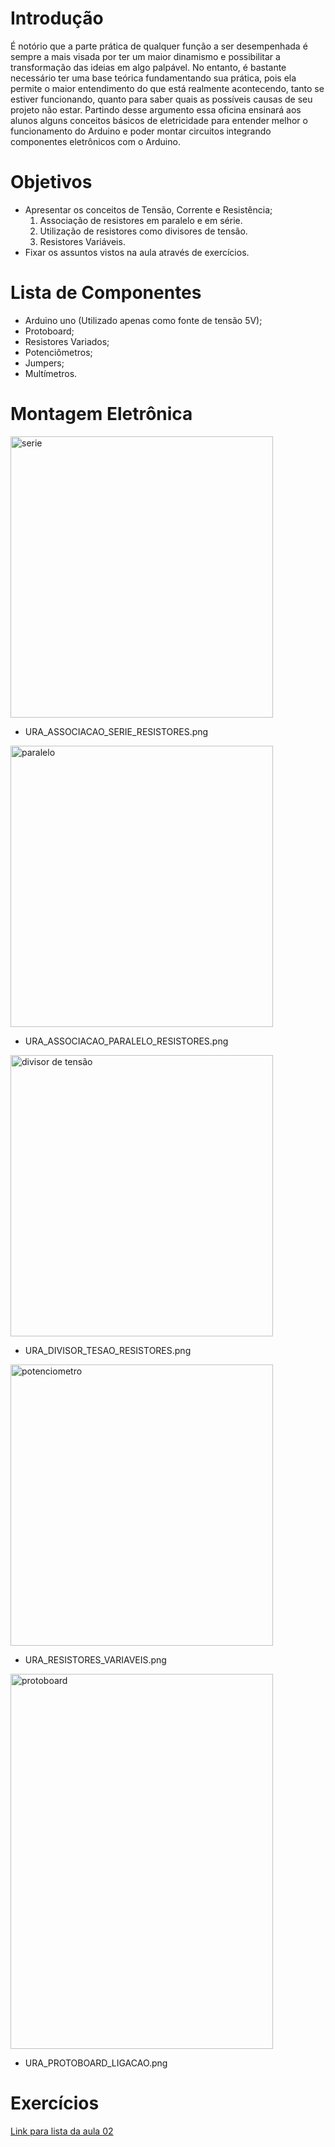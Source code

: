 # Introdução

É notório que a parte prática de qualquer função a ser desempenhada é sempre a mais visada por ter um maior dinamismo e possibilitar a transformação das ideias em algo palpável. No entanto, é bastante necessário ter uma base teórica fundamentando sua prática, pois ela permite o maior entendimento do que está realmente acontecendo, tanto se estiver funcionando, quanto para saber quais as possíveis causas de seu projeto não estar. Partindo desse argumento essa oficina ensinará aos alunos alguns conceitos básicos de eletricidade para entender melhor o funcionamento do Arduino e poder montar circuitos integrando componentes eletrônicos com o Arduino. 

# Objetivos

* Apresentar os conceitos de Tensão, Corrente e Resistência;
   1. Associação de resistores em paralelo e em série.
   2. Utilização de resistores como divisores de tensão.
   3. Resistores Variáveis.
* Fixar os assuntos vistos na aula através de exercícios.

# Lista de Componentes

* Arduino uno (Utilizado apenas como fonte de tensão 5V);
* Protoboard;
* Resistores Variados;
* Potenciômetros;
* Jumpers;
* Multímetros.

# Montagem Eletrônica

<img src="https://github.com/lar-ect/URA/blob/master/roteiros%20de%20oficinas/URA_ASSOCIACAO_SERIE_RESISTORES.PNG" width="420" height="450" alt="serie"/>

* URA_ASSOCIACAO_SERIE_RESISTORES.png

<img src="https://github.com/lar-ect/URA/blob/master/roteiros%20de%20oficinas/URA_ASSOCIACAO_PARALELO_RESISTORES.PNG" width="420" height="450" alt="paralelo"/>

* URA_ASSOCIACAO_PARALELO_RESISTORES.png

<img src="https://github.com/lar-ect/URA/blob/master/roteiros%20de%20oficinas/URA_DIVISOR_TESAO_RESISTORES.PNG" width="420" height="450" alt="divisor de tensão"/>

* URA_DIVISOR_TESAO_RESISTORES.png

<img src="https://github.com/lar-ect/URA/blob/master/roteiros%20de%20oficinas/URA_RESISTORES_VARIAVEIS.PNG" width="420" height="450" alt="potenciometro"/>

* URA_RESISTORES_VARIAVEIS.png

<img src="https://github.com/lar-ect/URA/blob/master/roteiros%20de%20oficinas/URA_PROTOBOARD_LIGACAO.PNG" width="420" height="600" alt="protoboard"/>

* URA_PROTOBOARD_LIGACAO.png

# Exercícios

[Link para lista da aula 02](https://github.com/lar-ect/URA/blob/master/roteiros%20de%20oficinas/Lista_Aula_02.md "let's aprender")

